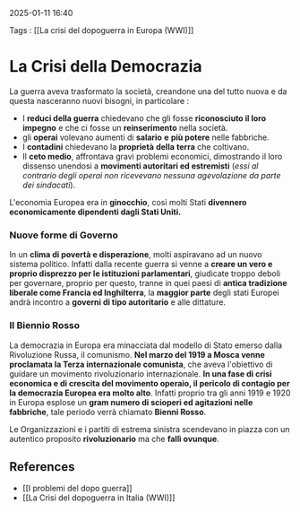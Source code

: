 2025-01-11 16:40

Tags : [[La crisi del dopoguerra in Europa (WWI)]]

# La Crisi della Democrazia

La guerra aveva trasformato la società, creandone una del tutto nuova e da questa nasceranno nuovi bisogni, in particolare : 

- I **reduci della guerra** chiedevano che gli fosse **riconosciuto il loro impegno** e che ci fosse un **reinserimento** nella società.
- gli **operai** volevano aumenti di **salario** **e** **più potere** nelle fabbriche.
- I **contadini** chiedevano la **proprietà** **della** **terra** che coltivano.
- Il **ceto medio**, affrontava gravi problemi economici, dimostrando il loro dissenso unendosi a **movimenti autoritari ed estremisti** (*essi al contrario degli operai non ricevevano nessuna agevolazione da parte dei sindacati*).

L'economia Europea era in **ginocchio**, così molti Stati **divennero economicamente dipendenti dagli Stati Uniti.**

### Nuove forme di Governo
In un **clima di povertà e disperazione**, molti aspiravano ad un nuovo sistema politico. Infatti dalla recente guerra si venne a **creare un vero e proprio disprezzo per le istituzioni parlamentari**, giudicate troppo deboli per governare, proprio per questo, tranne in quei paesi di **antica tradizione liberale come Francia ed Inghilterra**, la **maggior parte** degli stati Europei andrà incontro a **governi di tipo autoritario** e alle dittature.

### Il Biennio Rosso
La democrazia in Europa era minacciata dal modello di Stato emerso dalla Rivoluzione Russa, il comunismo. **Nel marzo del 1919 a Mosca venne proclamata la Terza internazionale comunista**, che aveva l'obiettivo di guidare un movimento rivoluzionario internazionale.
**In una fase di crisi economica e di crescita del movimento operaio, il pericolo di contagio per la democrazia Europea era molto alto**. Infatti proprio tra gli anni 1919 e 1920 in Europa esplose un **gram numero di scioperi ed agitazioni nelle fabbriche**, tale periodo verrà chiamato **Bienni Rosso**.

Le Organizzazioni e i partiti di estrema sinistra scendevano in piazza con un autentico proposito **rivoluzionario** ma che **fallì ovunque**.

## References

- [[I problemi del dopo guerra]]
- [[La Crisi del dopoguerra in Italia (WWI)]]